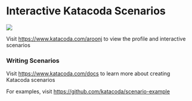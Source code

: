 # Interactive Katacoda Scenarios

[![](http://shields.katacoda.com/katacoda/aroonj/count.svg)](https://www.katacoda.com/aroonj "Get your profile on Katacoda.com")

Visit https://www.katacoda.com/aroonj to view the profile and interactive scenarios

### Writing Scenarios
Visit https://www.katacoda.com/docs to learn more about creating Katacoda scenarios

For examples, visit https://github.com/katacoda/scenario-example
